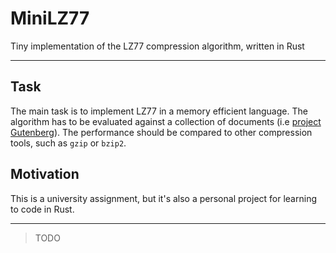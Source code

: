 # MiniLZ77

Tiny implementation of the LZ77 compression algorithm, written in Rust

---

## Task
The main task is to implement LZ77 in a memory efficient language. The algorithm
has to be evaluated against a collection of documents (i.e [project Gutenberg](https://www.gutenberg.org)). 
The performance should be compared to other compression tools, such as `gzip` or `bzip2`.

## Motivation
This is a university assignment, but it's also a personal project for learning to code in Rust.

---

> TODO